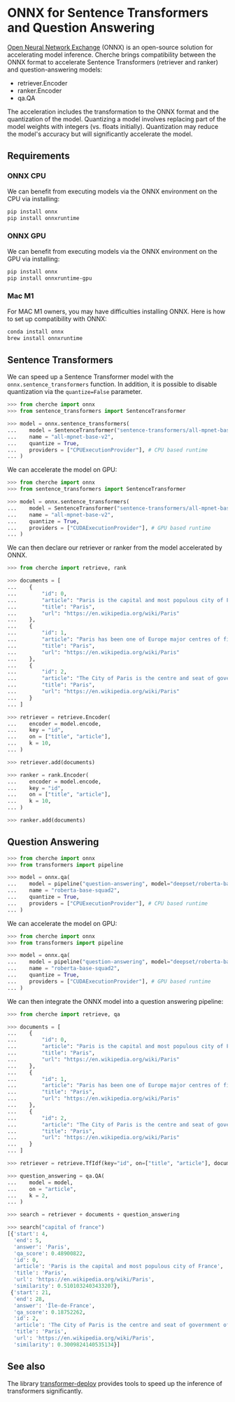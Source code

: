 # ONNX for Sentence Transformers and Question Answering

[Open Neural Network Exchange](https://github.com/onnx/onnx) (ONNX) is an open-source solution for accelerating model inference. Cherche brings compatibility between the ONNX format to accelerate Sentence Transformers (retriever and ranker) and question-answering models:

- retriever.Encoder
- ranker.Encoder
- qa.QA

The acceleration includes the transformation to the ONNX format and the quantization of the model. Quantizing a model involves replacing part of the model weights with integers (vs. floats initially). Quantization may reduce the model's accuracy but will significantly accelerate the model.

## Requirements

### ONNX CPU

We can benefit from executing models via the ONNX environment on the CPU via installing:

```sh
pip install onnx
pip install onnxruntime
```

### ONNX GPU

We can benefit from executing models via the ONNX environment on the GPU via installing:

```sh
pip install onnx
pip install onnxruntime-gpu
```

### Mac M1

For MAC M1 owners, you may have difficulties installing ONNX. Here is how to set up compatibility with ONNX:

```sh
conda install onnx
brew install onnxruntime
```

## Sentence Transformers

We can speed up a Sentence Transformer model with the `onnx.sentence_transformers` function. In addition, it is possible to disable quantization via the `quantize=False` parameter.

```python
>>> from cherche import onnx
>>> from sentence_transformers import SentenceTransformer

>>> model = onnx.sentence_transformers(
...    model = SentenceTransformer("sentence-transformers/all-mpnet-base-v2"),
...    name = "all-mpnet-base-v2",
...    quantize = True,
...    providers = ["CPUExecutionProvider"], # CPU based runtime
... )
```

We can accelerate the model on GPU:

```python
>>> from cherche import onnx
>>> from sentence_transformers import SentenceTransformer

>>> model = onnx.sentence_transformers(
...    model = SentenceTransformer("sentence-transformers/all-mpnet-base-v2", device="cuda"),
...    name = "all-mpnet-base-v2",
...    quantize = True,
...    providers = ["CUDAExecutionProvider"], # GPU based runtime
... )
```

We can then declare our retriever or ranker from the model accelerated by ONNX.

```python
>>> from cherche import retrieve, rank

>>> documents = [
...    {
...        "id": 0,
...        "article": "Paris is the capital and most populous city of France",
...        "title": "Paris",
...        "url": "https://en.wikipedia.org/wiki/Paris"
...    },
...    {
...        "id": 1,
...        "article": "Paris has been one of Europe major centres of finance, diplomacy , commerce , fashion , gastronomy , science , and arts.",
...        "title": "Paris",
...        "url": "https://en.wikipedia.org/wiki/Paris"
...    },
...    {
...        "id": 2,
...        "article": "The City of Paris is the centre and seat of government of the region and province of Île-de-France .",
...        "title": "Paris",
...        "url": "https://en.wikipedia.org/wiki/Paris"
...    }
... ]

>>> retriever = retrieve.Encoder(
...    encoder = model.encode,
...    key = "id",
...    on = ["title", "article"],
...    k = 10,
... )

>>> retriever.add(documents)

>>> ranker = rank.Encoder(
...    encoder = model.encode,
...    key = "id",
...    on = ["title", "article"],
...    k = 10,
... )

>>> ranker.add(documents)
```


## Question Answering

```python
>>> from cherche import onnx
>>> from transformers import pipeline

>>> model = onnx.qa(
...    model = pipeline("question-answering", model="deepset/roberta-base-squad2", tokenizer="deepset/roberta-base-squad2"),
...    name = "roberta-base-squad2",
...    quantize = True,
...    providers = ["CPUExecutionProvider"], # CPU based runtime
... )
```

We can accelerate the model on GPU:

```python
>>> from cherche import onnx
>>> from transformers import pipeline

>>> model = onnx.qa(
...    model = pipeline("question-answering", model="deepset/roberta-base-squad2", tokenizer="deepset/roberta-base-squad2", device=0),
...    name = "roberta-base-squad2",
...    quantize = True,
...    providers = ["CUDAExecutionProvider"], # GPU based runtime
... )
```

We can then integrate the ONNX model into a question answering pipeline:

```python
>>> from cherche import retrieve, qa

>>> documents = [
...    {
...        "id": 0,
...        "article": "Paris is the capital and most populous city of France",
...        "title": "Paris",
...        "url": "https://en.wikipedia.org/wiki/Paris"
...    },
...    {
...        "id": 1,
...        "article": "Paris has been one of Europe major centres of finance, diplomacy , commerce , fashion , gastronomy , science , and arts.",
...        "title": "Paris",
...        "url": "https://en.wikipedia.org/wiki/Paris"
...    },
...    {
...        "id": 2,
...        "article": "The City of Paris is the centre and seat of government of the region and province of Île-de-France .",
...        "title": "Paris",
...        "url": "https://en.wikipedia.org/wiki/Paris"
...    }
... ]

>>> retriever = retrieve.TfIdf(key="id", on=["title", "article"], documents=documents, k=30)

>>> question_answering = qa.QA(
...    model = model,
...    on = "article",
...    k = 2,
... )

>>> search = retriever + documents + question_answering

>>> search("capital of france")
[{'start': 4,
  'end': 5,
  'answer': 'Paris',
  'qa_score': 0.48900822,
  'id': 0,
  'article': 'Paris is the capital and most populous city of France',
  'title': 'Paris',
  'url': 'https://en.wikipedia.org/wiki/Paris',
  'similarity': 0.5101032403433207},
 {'start': 21,
  'end': 28,
  'answer': 'Île-de-France',
  'qa_score': 0.18752262,
  'id': 2,
  'article': 'The City of Paris is the centre and seat of government of the region and province of Île-de-France .',
  'title': 'Paris',
  'url': 'https://en.wikipedia.org/wiki/Paris',
  'similarity': 0.3009824140535134}]
```

## See also

The library [transformer-deploy](https://github.com/ELS-RD/transformer-deploy) provides tools to speed up the inference of transformers significantly.
